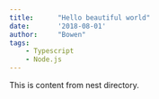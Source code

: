 ```yaml
---
title:      "Hello beautiful world"
date:       '2018-08-01'
author:     "Bowen"
tags:
    - Typescript
    - Node.js
---
```


This is content from nest directory.
